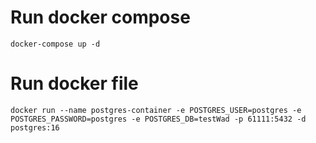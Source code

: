 # Run docker compose
 ```
 docker-compose up -d
 ```
# Run docker file
```
docker run --name postgres-container -e POSTGRES_USER=postgres -e POSTGRES_PASSWORD=postgres -e POSTGRES_DB=testWad -p 61111:5432 -d postgres:16

```